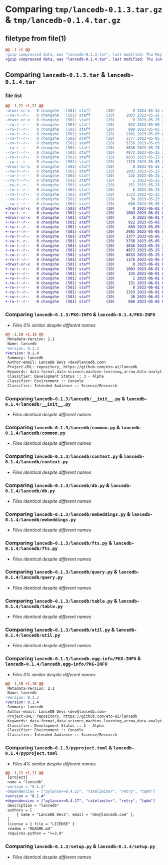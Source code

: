# Comparing `tmp/lancedb-0.1.3.tar.gz` & `tmp/lancedb-0.1.4.tar.gz`

## filetype from file(1)

```diff
@@ -1 +1 @@
-gzip compressed data, was "lancedb-0.1.3.tar", last modified: Thu May 25 23:58:40 2023, max compression
+gzip compressed data, was "lancedb-0.1.4.tar", last modified: Thu Jun  1 03:20:34 2023, max compression
```

## Comparing `lancedb-0.1.3.tar` & `lancedb-0.1.4.tar`

### file list

```diff
@@ -1,21 +1,21 @@
-drwxr-xr-x   0 changshe   (501) staff       (20)        0 2023-05-25 23:58:40.888496 lancedb-0.1.3/
--rw-r--r--   0 changshe   (501) staff       (20)     1003 2023-05-25 23:58:40.888410 lancedb-0.1.3/PKG-INFO
-drwxr-xr-x   0 changshe   (501) staff       (20)        0 2023-05-25 23:58:40.887747 lancedb-0.1.3/lancedb/
--rw-r--r--   0 changshe   (501) staff       (20)      922 2023-05-05 18:26:36.000000 lancedb-0.1.3/lancedb/__init__.py
--rw-r--r--   0 changshe   (501) staff       (20)      889 2023-05-05 18:26:36.000000 lancedb-0.1.3/lancedb/common.py
--rw-r--r--   0 changshe   (501) staff       (20)     2981 2023-05-05 01:55:15.000000 lancedb-0.1.3/lancedb/context.py
--rw-r--r--   0 changshe   (501) staff       (20)     3377 2023-05-05 18:26:36.000000 lancedb-0.1.3/lancedb/db.py
--rw-r--r--   0 changshe   (501) staff       (20)     3758 2023-05-05 18:26:42.000000 lancedb-0.1.3/lancedb/embeddings.py
--rw-r--r--   0 changshe   (501) staff       (20)     3836 2023-05-25 23:57:48.000000 lancedb-0.1.3/lancedb/fts.py
--rw-r--r--   0 changshe   (501) staff       (20)     4872 2023-05-25 23:57:48.000000 lancedb-0.1.3/lancedb/query.py
--rw-r--r--   0 changshe   (501) staff       (20)     8833 2023-05-25 04:41:19.000000 lancedb-0.1.3/lancedb/table.py
--rw-r--r--   0 changshe   (501) staff       (20)     1376 2023-05-05 01:55:15.000000 lancedb-0.1.3/lancedb/util.py
-drwxr-xr-x   0 changshe   (501) staff       (20)        0 2023-05-25 23:58:40.888248 lancedb-0.1.3/lancedb.egg-info/
--rw-r--r--   0 changshe   (501) staff       (20)     1003 2023-05-25 23:58:40.000000 lancedb-0.1.3/lancedb.egg-info/PKG-INFO
--rw-r--r--   0 changshe   (501) staff       (20)      335 2023-05-25 23:58:40.000000 lancedb-0.1.3/lancedb.egg-info/SOURCES.txt
--rw-r--r--   0 changshe   (501) staff       (20)        1 2023-05-25 23:58:40.000000 lancedb-0.1.3/lancedb.egg-info/dependency_links.txt
--rw-r--r--   0 changshe   (501) staff       (20)      151 2023-05-25 23:58:40.000000 lancedb-0.1.3/lancedb.egg-info/requires.txt
--rw-r--r--   0 changshe   (501) staff       (20)        8 2023-05-25 23:58:40.000000 lancedb-0.1.3/lancedb.egg-info/top_level.txt
--rw-r--r--   0 changshe   (501) staff       (20)     1333 2023-05-25 23:57:48.000000 lancedb-0.1.3/pyproject.toml
--rw-r--r--   0 changshe   (501) staff       (20)       38 2023-05-25 23:58:40.888527 lancedb-0.1.3/setup.cfg
--rw-r--r--   0 changshe   (501) staff       (20)      660 2023-05-05 01:55:15.000000 lancedb-0.1.3/setup.py
+drwxr-xr-x   0 changshe   (501) staff       (20)        0 2023-06-01 03:20:34.444041 lancedb-0.1.4/
+-rw-r--r--   0 changshe   (501) staff       (20)     1003 2023-06-01 03:20:34.443940 lancedb-0.1.4/PKG-INFO
+drwxr-xr-x   0 changshe   (501) staff       (20)        0 2023-06-01 03:20:34.443133 lancedb-0.1.4/lancedb/
+-rw-r--r--   0 changshe   (501) staff       (20)      922 2023-05-05 18:26:36.000000 lancedb-0.1.4/lancedb/__init__.py
+-rw-r--r--   0 changshe   (501) staff       (20)      889 2023-05-05 18:26:36.000000 lancedb-0.1.4/lancedb/common.py
+-rw-r--r--   0 changshe   (501) staff       (20)     2981 2023-05-05 01:55:15.000000 lancedb-0.1.4/lancedb/context.py
+-rw-r--r--   0 changshe   (501) staff       (20)     3377 2023-05-05 18:26:36.000000 lancedb-0.1.4/lancedb/db.py
+-rw-r--r--   0 changshe   (501) staff       (20)     3758 2023-05-05 18:26:42.000000 lancedb-0.1.4/lancedb/embeddings.py
+-rw-r--r--   0 changshe   (501) staff       (20)     3836 2023-05-25 23:57:48.000000 lancedb-0.1.4/lancedb/fts.py
+-rw-r--r--   0 changshe   (501) staff       (20)     4872 2023-05-25 23:57:48.000000 lancedb-0.1.4/lancedb/query.py
+-rw-r--r--   0 changshe   (501) staff       (20)     8833 2023-05-25 04:41:19.000000 lancedb-0.1.4/lancedb/table.py
+-rw-r--r--   0 changshe   (501) staff       (20)     1376 2023-05-05 01:55:15.000000 lancedb-0.1.4/lancedb/util.py
+drwxr-xr-x   0 changshe   (501) staff       (20)        0 2023-06-01 03:20:34.443781 lancedb-0.1.4/lancedb.egg-info/
+-rw-r--r--   0 changshe   (501) staff       (20)     1003 2023-06-01 03:20:34.000000 lancedb-0.1.4/lancedb.egg-info/PKG-INFO
+-rw-r--r--   0 changshe   (501) staff       (20)      335 2023-06-01 03:20:34.000000 lancedb-0.1.4/lancedb.egg-info/SOURCES.txt
+-rw-r--r--   0 changshe   (501) staff       (20)        1 2023-06-01 03:20:34.000000 lancedb-0.1.4/lancedb.egg-info/dependency_links.txt
+-rw-r--r--   0 changshe   (501) staff       (20)      151 2023-06-01 03:20:34.000000 lancedb-0.1.4/lancedb.egg-info/requires.txt
+-rw-r--r--   0 changshe   (501) staff       (20)        8 2023-06-01 03:20:34.000000 lancedb-0.1.4/lancedb.egg-info/top_level.txt
+-rw-r--r--   0 changshe   (501) staff       (20)     1333 2023-06-01 03:10:24.000000 lancedb-0.1.4/pyproject.toml
+-rw-r--r--   0 changshe   (501) staff       (20)       38 2023-06-01 03:20:34.444085 lancedb-0.1.4/setup.cfg
+-rw-r--r--   0 changshe   (501) staff       (20)      660 2023-05-05 01:55:15.000000 lancedb-0.1.4/setup.py
```

### Comparing `lancedb-0.1.3/PKG-INFO` & `lancedb-0.1.4/PKG-INFO`

 * *Files 0% similar despite different names*

```diff
@@ -1,10 +1,10 @@
 Metadata-Version: 2.1
 Name: lancedb
-Version: 0.1.3
+Version: 0.1.4
 Summary: lancedb
 Author-email: LanceDB Devs <dev@lancedb.com>
 Project-URL: repository, https://github.com/eto-ai/lancedb
 Keywords: data-format,data-science,machine-learning,arrow,data-analytics
 Classifier: Development Status :: 3 - Alpha
 Classifier: Environment :: Console
 Classifier: Intended Audience :: Science/Research
```

### Comparing `lancedb-0.1.3/lancedb/__init__.py` & `lancedb-0.1.4/lancedb/__init__.py`

 * *Files identical despite different names*

### Comparing `lancedb-0.1.3/lancedb/common.py` & `lancedb-0.1.4/lancedb/common.py`

 * *Files identical despite different names*

### Comparing `lancedb-0.1.3/lancedb/context.py` & `lancedb-0.1.4/lancedb/context.py`

 * *Files identical despite different names*

### Comparing `lancedb-0.1.3/lancedb/db.py` & `lancedb-0.1.4/lancedb/db.py`

 * *Files identical despite different names*

### Comparing `lancedb-0.1.3/lancedb/embeddings.py` & `lancedb-0.1.4/lancedb/embeddings.py`

 * *Files identical despite different names*

### Comparing `lancedb-0.1.3/lancedb/fts.py` & `lancedb-0.1.4/lancedb/fts.py`

 * *Files identical despite different names*

### Comparing `lancedb-0.1.3/lancedb/query.py` & `lancedb-0.1.4/lancedb/query.py`

 * *Files identical despite different names*

### Comparing `lancedb-0.1.3/lancedb/table.py` & `lancedb-0.1.4/lancedb/table.py`

 * *Files identical despite different names*

### Comparing `lancedb-0.1.3/lancedb/util.py` & `lancedb-0.1.4/lancedb/util.py`

 * *Files identical despite different names*

### Comparing `lancedb-0.1.3/lancedb.egg-info/PKG-INFO` & `lancedb-0.1.4/lancedb.egg-info/PKG-INFO`

 * *Files 0% similar despite different names*

```diff
@@ -1,10 +1,10 @@
 Metadata-Version: 2.1
 Name: lancedb
-Version: 0.1.3
+Version: 0.1.4
 Summary: lancedb
 Author-email: LanceDB Devs <dev@lancedb.com>
 Project-URL: repository, https://github.com/eto-ai/lancedb
 Keywords: data-format,data-science,machine-learning,arrow,data-analytics
 Classifier: Development Status :: 3 - Alpha
 Classifier: Environment :: Console
 Classifier: Intended Audience :: Science/Research
```

### Comparing `lancedb-0.1.3/pyproject.toml` & `lancedb-0.1.4/pyproject.toml`

 * *Files 4% similar despite different names*

```diff
@@ -1,11 +1,11 @@
 [project]
 name = "lancedb"
-version = "0.1.3"
-dependencies = ["pylance>=0.4.15", "ratelimiter", "retry", "tqdm"]
+version = "0.1.4"
+dependencies = ["pylance>=0.4.17", "ratelimiter", "retry", "tqdm"]
 description = "lancedb"
 authors = [
     { name = "LanceDB Devs", email = "dev@lancedb.com" },
 ]
 license = { file = "LICENSE" }
 readme = "README.md"
 requires-python = ">=3.8"
```

### Comparing `lancedb-0.1.3/setup.py` & `lancedb-0.1.4/setup.py`

 * *Files identical despite different names*


